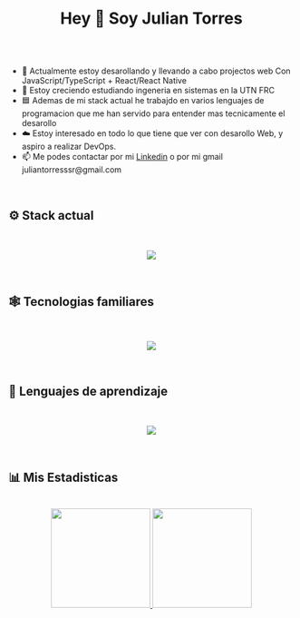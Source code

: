 <head>
  <h1 align="center">
    Hey 👋 Soy Julian Torres
  </h1>
  <br>
</head>


<body>
  
  <br>
  <ul>
    <li>🔭 Actualmente estoy desarollando y llevando a cabo projectos web Con JavaScript/TypeScript + React/React Native </li>
    <li>🌱 Estoy creciendo estudiando ingeneria en sistemas en la UTN FRC</li>
    <li>🟦 Ademas de mi stack actual he trabajdo en varios lenguajes de programacion que me han servido para entender mas tecnicamente el desarollo</li>
    <li>☁️ Estoy interesado en todo lo que tiene que ver con desarollo Web, y aspiro a realizar DevOps.</li>
    <li>📫 Me podes contactar por mi <a href="https://www.linkedin.com/feed/">Linkedin</a> o por mi gmail juliantorresssr@gmail.com</li>
  </ul>
  <br>
  
  <h2>
    ⚙️​ Stack actual
  </h2>
  
  <br>
  <p align="center">
      <img src="https://skillicons.dev/icons?i=html,bootstrap,css,js,ts,py,react,debian" />
  </p>
  <br>

  <h2>
    🕸️ Tecnologias familiares
  </h2>
  
  <br>
  <p align="center">
      <img src="https://skillicons.dev/icons?i=c,cpp,cs,dotnet,jenkins" />
  </p>
  <br>

  <h2>
    📘 Lenguajes de aprendizaje
  </h2>
  
  <br>
  <p align="center">
      <img src="https://skillicons.dev/icons?i=haskell" />
  </p>
  <br>

 <h2>
    📊​ Mis Estadisticas
  </h2>


  <br>
    <div align="center">
      <a href="https://github.com/JulianTs0/github-readme-stats">
        <img height=175 src="https://github-readme-stats.vercel.app/api?username=JulianTs0&show_icons=true&theme=maroongold"/>
      </a>
      <a href="https://github.com/JulianTs0/convoychat">
        <img height=175 src="https://github-readme-stats.vercel.app/api/top-langs?username=JulianTs0&layout=compact&langs_count=6&card_width=320&theme=maroongold"/> 
      </a>
    </div>
  <br> 
  
</body>

